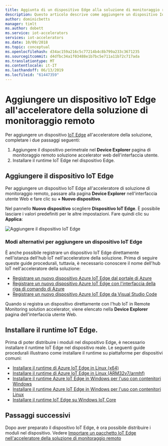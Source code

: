 ```yaml
---
title: Aggiunta di un dispositivo Edge alla soluzione di monitoraggio remoto - Azure | Microsoft Docs
description: Questo articolo descrive come aggiungere un dispositivo IoT Edge a un acceleratore della soluzione di monitoraggio remoto
author: dominicbetts
manager: timlt
ms.author: dobett
ms.service: iot-accelerators
services: iot-accelerators
ms.date: 10/09/2018
ms.topic: conceptual
ms.openlocfilehash: d34ac159a216c5c77214b4c8b799a233c3671235
ms.sourcegitcommit: d4dfbc34a1f03488e1b7bc5e711a11b72c717ada
ms.translationtype: MT
ms.contentlocale: it-IT
ms.lasthandoff: 06/13/2019
ms.locfileid: "61447359"
---
```

# <a name="add-an-iot-edge-device-to-your-remote-monitoring-solution-accelerator"></a>Aggiungere un dispositivo IoT Edge all'acceleratore della soluzione di monitoraggio remoto

Per aggiungere un dispositivo [IoT Edge](../iot-edge/about-iot-edge.md) all'acceleratore della soluzione, completare i due passaggi seguenti:

1. Aggiungere il dispositivo perimetrale nel **Device Explorer** pagina di monitoraggio remoto soluzione accelerator web dell'interfaccia utente.
1. Installare il runtime IoT Edge nel dispositivo Edge.

## <a name="add-the-iot-edge-device"></a>Aggiungere il dispositivo IoT Edge

Per aggiungere un dispositivo IoT Edge all'acceleratore di soluzione di monitoraggio remoto, passare alla pagina **Device Explorer** nell'interfaccia utente Web e fare clic su **+ Nuovo dispositivo**.

Nel pannello **Nuovo dispositivo** scegliere **Dispositivo IoT Edge**. È possibile lasciare i valori predefiniti per le altre impostazioni. Fare quindi clic su **Applica**:

![Aggiungere il dispositivo IoT Edge](media/iot-accelerators-remote-monitoring-add-edge-device/addedgedevice.png)

### <a name="alternative-ways-to-add-an-iot-edge-device"></a>Modi alternativi per aggiungere un dispositivo IoT Edge

È anche possibile registrare un dispositivo IoT Edge direttamente nell'istanza dell'hub IoT nell'acceleratore della soluzione. Prima di seguire queste guide procedurali, tuttavia, è necessario conoscere il nome dell'hub IoT nell'acceleratore della soluzione:

- [Registrare un nuovo dispositivo Azure IoT Edge dal portale di Azure](../iot-edge/how-to-register-device-portal.md)
- [Registrare un nuovo dispositivo Azure IoT Edge con l'interfaccia della riga di comando di Azure](../iot-edge/how-to-register-device-cli.md)
- [Registrare un nuovo dispositivo Azure IoT Edge da Visual Studio Code](../iot-edge/how-to-register-device-vscode.md)

Quando si registra un dispositivo direttamente con l'hub IoT in Remote Monitoring solution accelerator, viene elencato nella **Device Explorer** pagina dell'interfaccia utente Web.

## <a name="install-the-iot-edge-runtime"></a>Installare il runtime IoT Edge.

Prima di poter distribuire i moduli nel dispositivo Edge, è necessario installare il runtime IoT Edge nel dispositivo reale. Le seguenti guide procedurali illustrano come installare il runtime su piattaforme per dispositivi comuni:

- [Installare il runtime di Azure IoT Edge in Linux (x64)](../iot-edge/how-to-install-iot-edge-linux.md)
- [Installare il runtime di Azure IoT Edge in Linux (ARM32v7/armhf)](../iot-edge/how-to-install-iot-edge-linux-arm.md)
- [Installare il runtime Azure IoT Edge in Windows per l'uso con contenitori Windows](../iot-edge/how-to-install-iot-edge-windows-with-windows.md)
- [Installare il runtime Azure IoT Edge in Windows per l'uso con contenitori Linux](../iot-edge/how-to-install-iot-edge-windows-with-linux.md)
- [Installare il runtime IoT Edge su Windows IoT Core](../iot-edge/how-to-install-iot-core.md)

## <a name="next-steps"></a>Passaggi successivi

Dopo aver preparato il dispositivo IoT Edge, è ora possibile distribuire i moduli nel dispositivo. Vedere [Importare un pacchetto IoT Edge nell'acceleratore della soluzione di monitoraggio remoto](iot-accelerators-remote-monitoring-import-edge-package.md)
